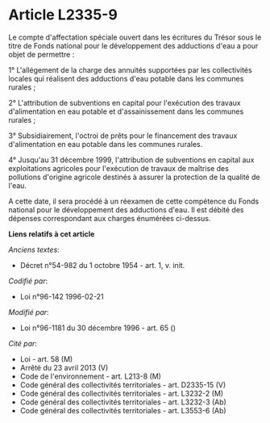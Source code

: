 # Article L2335-9

Le compte d'affectation spéciale ouvert dans les écritures du Trésor sous le titre de Fonds national pour le développement
des adductions d'eau a pour objet de permettre :

1° L'allégement de la charge des annuités supportées par les collectivités locales qui réalisent des adductions d'eau potable
dans les communes rurales ;

2° L'attribution de subventions en capital pour l'exécution des travaux d'alimentation en eau potable et d'assainissement
dans les communes rurales ;

3° Subsidiairement, l'octroi de prêts pour le financement des travaux d'alimentation en eau potable dans les communes
rurales.

4° Jusqu'au 31 décembre 1999, l'attribution de subventions en capital aux exploitations agricoles pour l'exécution de travaux
de maîtrise des pollutions d'origine agricole destinés à assurer la protection de la qualité de l'eau.

A cette date, il sera procédé à un réexamen de cette compétence du Fonds national pour le développement des adductions d'eau.
Il est débité des dépenses correspondant aux charges énumérées ci-dessus.

**Liens relatifs à cet article**

_Anciens textes_:

  - Décret n°54-982 du 1 octobre 1954 - art. 1, v. init.

_Codifié par_:

  - Loi n°96-142 1996-02-21

_Modifié par_:

  - Loi n°96-1181 du 30 décembre 1996 - art. 65 ()

_Cité par_:

  - Loi - art. 58 (M)
  - Arrêté du 23 avril 2013 (V)
  - Code de l'environnement - art. L213-8 (M)
  - Code général des collectivités territoriales - art. D2335-15 (V)
  - Code général des collectivités territoriales - art. L3232-2 (M)
  - Code général des collectivités territoriales - art. L3232-3 (Ab)
  - Code général des collectivités territoriales - art. L3553-6 (Ab)
